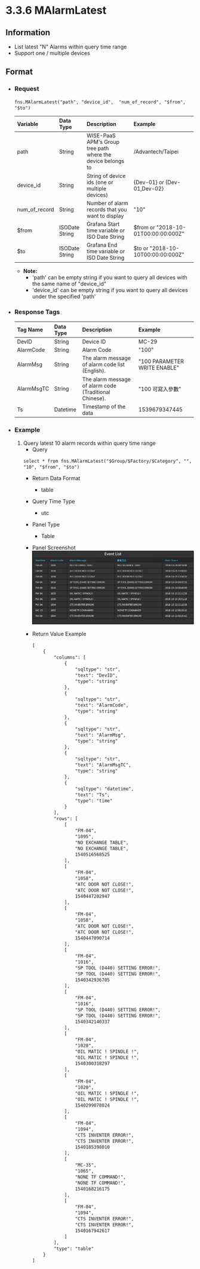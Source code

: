 # 3.3.6 MAlarmLatest

## Information

* List latest "N" Alarms within query time range
* Support one / multiple devices


## Format

* ### Request

  ```
  fns.MAlarmLatest("path", "device_id",  "num_of_record", "$from", "$to")
  ```

  | Variable | Data Type | Description | Example |
  | :--- | :--- | :--- | :---|
  | path | String | WISE-PaaS APM's Group tree path<br>where the device belongs to | /Advantech/Taipei |
  | device_id | String | String of device ids \(one or multiple devices\) | {Dev-01} or {Dev-01,Dev-02} |
  | num_of_record | String | Number of alarm records that you want to display | "10" |
  | $from | ISODate String | Grafana Start time variable or ISO Date String | $from or "2018-10-01T00:00:00:000Z" |
  | $to | ISODate String | Grafana End time variable or ISO Date String | $to or "2018-10-10T00:00:00:000Z" |

  - **Note:**
    - 'path' can be empty string if you want to query all devices with the same name of "device_id"
    - 'device_id' can be empty string if you want to query all devices under the specified 'path'
  

* ### Response Tags

  | Tag Name | Data Type | Description | Example |
  | :--- | :--- | :--- | :--- |
  | DevID | String | Device ID | MC-29 |
  | AlarmCode | String | Alarm Code | "100" |
  | AlarmMsg | String | The alarm message of alarm code list (English). | "100 PARAMETER WRITE ENABLE" |
  | AlarmMsgTC | String | The alarm message of alarm code (Traditional Chinese). | "100 可寫入參數" |
  | Ts | Datetime | Timestamp of the data | 1539679347445 |
  
* ### Example  
    1. Query latest 10 alarm records within query time range
        - Query   
        ``` 
        select * from fns.MAlarmLatest("$Group/$Factory/$Category", "",  "10", "$from", "$to") 
        ```
        - Return Data Format   
            * table
        - Query Time Type   
            * utc
        - Panel Type   
            * Table
        - Panel Screenshot      
            ![](/images/3.3.6-MAlarmLatest-Table.jpg)

        - Return Value Example    
            ```
            [
                {
                    "columns": [
                        {
                            "sqltype": "str", 
                            "text": "DevID", 
                            "type": "string"
                        }, 
                        {
                            "sqltype": "str", 
                            "text": "AlarmCode", 
                            "type": "string"
                        }, 
                        {
                            "sqltype": "str", 
                            "text": "AlarmMsg", 
                            "type": "string"
                        }, 
                        {
                            "sqltype": "str", 
                            "text": "AlarmMsgTC", 
                            "type": "string"
                        }, 
                        {
                            "sqltype": "datetime", 
                            "text": "Ts", 
                            "type": "time"
                        }
                    ], 
                    "rows": [
                        [
                            "FM-04", 
                            "1095", 
                            "NO EXCHANGE TABLE", 
                            "NO EXCHANGE TABLE", 
                            1540516568525
                        ], 
                        [
                            "FM-04", 
                            "1058", 
                            "ATC DOOR NOT CLOSE!", 
                            "ATC DOOR NOT CLOSE!", 
                            1540447202947
                        ], 
                        [
                            "FM-04", 
                            "1058", 
                            "ATC DOOR NOT CLOSE!", 
                            "ATC DOOR NOT CLOSE!", 
                            1540447090714
                        ], 
                        [
                            "FM-04", 
                            "1016", 
                            "SP TOOL (D440) SETTING ERROR!", 
                            "SP TOOL (D440) SETTING ERROR!", 
                            1540342936705
                        ], 
                        [
                            "FM-04", 
                            "1016", 
                            "SP TOOL (D440) SETTING ERROR!", 
                            "SP TOOL (D440) SETTING ERROR!", 
                            1540342140337
                        ], 
                        [
                            "FM-04", 
                            "1020", 
                            "OIL MATIC ! SPINDLE !", 
                            "OIL MATIC ! SPINDLE !", 
                            1540300318297
                        ], 
                        [
                            "FM-04", 
                            "1020", 
                            "OIL MATIC ! SPINDLE !", 
                            "OIL MATIC ! SPINDLE !", 
                            1540299078024
                        ], 
                        [
                            "FM-04", 
                            "1094", 
                            "CTS INVENTER ERROR!", 
                            "CTS INVENTER ERROR!", 
                            1540185398010
                        ], 
                        [
                            "MC-35", 
                            "1065", 
                            "NONE TF COMMAND!", 
                            "NONE TF COMMAND!", 
                            1540168216175
                        ], 
                        [
                            "FM-04", 
                            "1094", 
                            "CTS INVENTER ERROR!", 
                            "CTS INVENTER ERROR!", 
                            1540167942617
                        ]
                    ], 
                    "type": "table"
                }
            ]

            ```